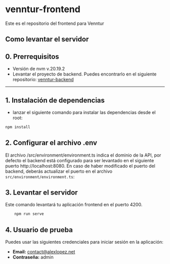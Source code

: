 # venntur-frontend

Este es el repositorio del frontend para Venntur


Como levantar el servidor
---
## 0. Prerrequisitos

- Versión de nvm v.20.19.2
- Levantar el proyecto de backend. Puedes encontrarlo en el siguiente repositorio: [venntur-backend](https://github.com/Coquixo/venntur-backend)

---

## 1. Instalación de dependencias

- lanzar el siguiente comando para instalar las dependencias desde el root:
```bash
npm install
```
## 2. Configurar el archivo .env

El archivo /src/environment/environment.ts indica el dominio de la API, por defecto el backend está configurado para ser levantado en el siguiente puerto http://localhost:8080.
En caso de haber modificado el puerto del backend, deberás actualizar el puerto en el archivo `src/environment/environment.ts`:

## 3. Levantar el servidor

Este comando levantará tu aplicación frontend en el puerto 4200.
```bash
    npm run serve
```


## 4. Usuario de prueba

Puedes usar las siguientes credenciales para iniciar sesión en la aplicación:

- **Email:** contact@alexlopez.net
- **Contraseña:** admin
